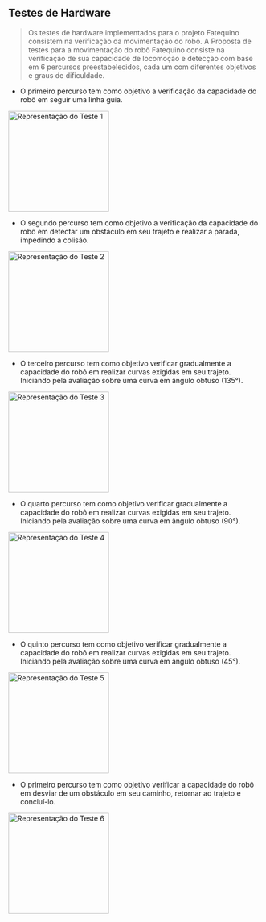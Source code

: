 ## Testes de Hardware

> Os testes de hardware implementados para o projeto Fatequino consistem na verificação da movimentação do robô.
A Proposta de testes para a movimentação do robô Fatequino consiste na verificação de sua capacidade de locomoção e detecção com base em 6 percursos preestabelecidos, cada um com diferentes objetivos e graus de dificuldade.

- O primeiro percurso tem como objetivo a verificação da capacidade do robô em seguir uma linha guia.
<img src="readmefiles/Teste1.gif" alt="Representação do Teste 1" style="width:200px;"/>

- O segundo percurso tem como objetivo a verificação da capacidade do robô em detectar um obstáculo em seu trajeto e realizar a parada, impedindo a colisão.
<img src="readmefiles/Teste2.gif" alt="Representação do Teste 2" style="width:200px;"/>

- O terceiro percurso tem como objetivo verificar gradualmente a capacidade do robô em realizar curvas exigidas em seu trajeto. Iniciando pela avaliação sobre uma curva em ângulo obtuso (135°).
<img src="readmefiles/Teste3.gif" alt="Representação do Teste 3" style="width:200px;"/>

- O quarto percurso tem como objetivo verificar gradualmente a capacidade do robô em realizar curvas exigidas em seu trajeto. Iniciando pela avaliação sobre uma curva em ângulo obtuso (90°).
<img src="readmefiles/Teste4.gif" alt="Representação do Teste 4" style="width:200px;"/>

- O quinto percurso tem como objetivo verificar gradualmente a capacidade do robô em realizar curvas exigidas em seu trajeto. Iniciando pela avaliação sobre uma curva em ângulo obtuso (45°).
<img src="readmefiles/Teste5.gif" alt="Representação do Teste 5" style="width:200px;"/>

- O primeiro percurso tem como objetivo verificar a capacidade do robô em desviar de um obstáculo em seu caminho, retornar ao trajeto e concluí-lo.
<img src="readmefiles/Teste6.gif" alt="Representação do Teste 6" style="width:200px;"/>
